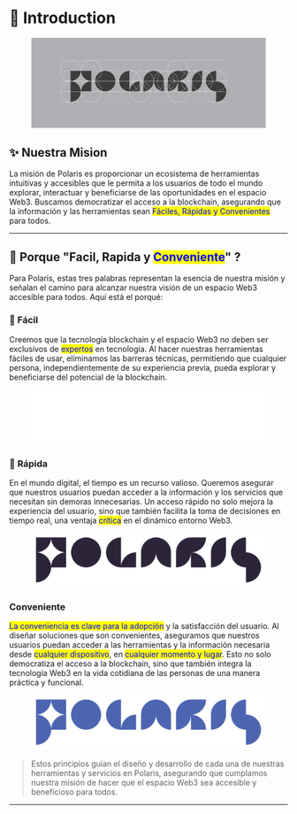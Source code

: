 # 📌 Introduction

<figure><img src="../../.gitbook/assets/PG 01 (1).png" alt=""><figcaption></figcaption></figure>

## ✨ Nuestra Mision&#x20;

La misión de Polaris es proporcionar un ecosistema de herramientas intuitivas y accesibles que le permita a los usuarios de todo el mundo explorar, interactuar y beneficiarse de las oportunidades en el espacio Web3. Buscamos democratizar el acceso a la blockchain, asegurando que la información y las herramientas sean <mark style="color:blue;">Fáciles, Rápidas y Convenientes</mark> para todos.

***

## 🤔 Porque "Facil, Rapida y <mark style="color:blue;">Conveniente</mark>" ?

Para Polaris, estas tres palabras representan la esencia de nuestra misión y señalan el camino para alcanzar nuestra visión de un espacio Web3 accesible para todos. Aquí está el porqué:

### 🚦 **Fácil**

Creemos que la tecnología blockchain y el espacio Web3 no deben ser exclusivos de <mark style="color:blue;">expertos</mark> en tecnología. Al hacer nuestras herramientas fáciles de usar, eliminamos las barreras técnicas, permitiendo que cualquier persona, independientemente de su experiencia previa, pueda explorar y beneficiarse del potencial de la blockchain.

<figure><img src="../../.gitbook/assets/P001_PNG 150ppi.png" alt=""><figcaption></figcaption></figure>

### 🚕 **Rápida**

En el mundo digital, el tiempo es un recurso valioso. Queremos asegurar que nuestros usuarios puedan acceder a la información y los servicios que necesitan sin demoras innecesarias. Un acceso rápido no solo mejora la experiencia del usuario, sino que también facilita la toma de decisiones en tiempo real, una ventaja <mark style="color:blue;">crítica</mark> en el dinámico entorno Web3.

<figure><img src="../../.gitbook/assets/P004_PNG 150ppi.png" alt=""><figcaption></figcaption></figure>

### &#x20;**Conveniente**

<mark style="color:blue;">La conveniencia es clave para la adopción</mark> y la satisfacción del usuario. Al diseñar soluciones que son convenientes, aseguramos que nuestros usuarios puedan acceder a las herramientas y la información necesaria desde <mark style="color:blue;">cualquier dispositivo</mark>, en <mark style="color:blue;">cualquier momento y lugar</mark>. Esto no solo democratiza el acceso a la blockchain, sino que también integra la tecnología Web3 en la vida cotidiana de las personas de una manera práctica y funcional.

<figure><img src="../../.gitbook/assets/P003_PNG 150ppi.png" alt=""><figcaption></figcaption></figure>

> Estos principios guían el diseño y desarrollo de cada una de nuestras herramientas y servicios en Polaris, asegurando que cumplamos nuestra misión de hacer que el espacio Web3 sea accesible y beneficioso para todos.

***
